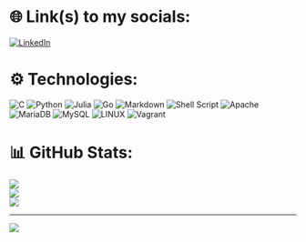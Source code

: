# 🌐 Link(s) to my socials:
[![LinkedIn](https://img.shields.io/badge/LinkedIn-%230077B5.svg?logo=linkedin&logoColor=white)](https://linkedin.com/in/rubén-mena-aa1496265) 

# ⚙ Technologies:
![C](https://img.shields.io/badge/c-%2300599C.svg?style=for-the-badge&logo=c&logoColor=white) ![Python](https://img.shields.io/badge/python-3670A0?style=for-the-badge&logo=python&logoColor=ffdd54) 	![Julia](https://img.shields.io/badge/-Julia-9558B2?style=for-the-badge&logo=julia&logoColor=white) ![Go](https://img.shields.io/badge/go-%2300ADD8.svg?style=for-the-badge&logo=go&logoColor=white) ![Markdown](https://img.shields.io/badge/markdown-%23000000.svg?style=for-the-badge&logo=markdown&logoColor=white) ![Shell Script](https://img.shields.io/badge/shell_script-%23121011.svg?style=for-the-badge&logo=gnu-bash&logoColor=white) ![Apache](https://img.shields.io/badge/apache-%23D42029.svg?style=for-the-badge&logo=apache&logoColor=white) ![MariaDB](https://img.shields.io/badge/MariaDB-003545?style=for-the-badge&logo=mariadb&logoColor=white) ![MySQL](https://img.shields.io/badge/mysql-%2300f.svg?style=for-the-badge&logo=mysql&logoColor=white) ![LINUX](https://img.shields.io/badge/Linux-FCC624?style=for-the-badge&logo=linux&logoColor=black) ![Vagrant](https://img.shields.io/badge/vagrant-%231563FF.svg?style=for-the-badge&logo=vagrant&logoColor=white)
# 📊 GitHub Stats:
![](https://github-readme-stats.vercel.app/api?username=menaruben&theme=dracula&hide_border=false&include_all_commits=true&count_private=true)<br/>
![](https://github-readme-streak-stats.herokuapp.com/?user=menaruben&theme=dracula&hide_border=false)<br/>
![](https://github-readme-stats.vercel.app/api/top-langs/?username=menaruben&theme=dracula&hide_border=false&include_all_commits=true&count_private=true&layout=compact)

---
[![](https://visitcount.itsvg.in/api?id=menaruben&icon=0&color=6)](https://visitcount.itsvg.in)

<!-- Proudly created with GPRM ( https://gprm.itsvg.in ) -->
